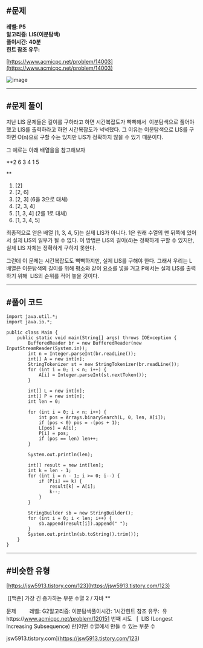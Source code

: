 ## **#문제**         

**레벨: P5  
알고리즘: LIS(이분탐색)**  
**풀이시간: 40분  
힌트 참조 유무:**

[https://www.acmicpc.net/problem/14003](https://www.acmicpc.net/problem/14003)

![image](https://github.com/user-attachments/assets/2badd9b3-af04-4674-a063-3680e4af4ca4)

---

## **#문제 풀이**        

지난 LIS 문제들은 길이를 구하라고 하면 시간복잡도가 빡빡해서  이분탐색으로 풀어야 했고 LIS를 출력하라고 하면 시간복잡도가 넉넉했다. 그 이유는 이분탐색으로 LIS를 구하면 O(n)으로 구할 수는 있지만 LIS가 정확하지 않을 수 있기 때문이다. 

그 예로는 아래 배열을을 참고해보자

**2 6 3 4 1 5  
  
**

1.  \[2\]
2.  \[2, 6\]
3.  \[2, 3\] (6을 3으로 대체)
4.  \[2, 3, 4\]
5.  \[1, 3, 4\] (2를 1로 대체)
6.  \[1, 3, 4, 5\]

최종적으로 얻은 배열 \[1, 3, 4, 5\]는 실제 LIS가 아니다. 1은 원래 수열의 맨 뒤쪽에 있어서 실제 LIS의 일부가 될 수 없다. 이 방법은 LIS의 길이(4)는 정확하게 구할 수 있지만, 실제 LIS 자체는 정확하게 구하지 못한다.

그런데 이 문제는 시간복잡도도 빡빡하지만, 실제 LIS를 구해야 한다. 그래서 우리는 L배열은 이분탐색의 길이를 위해 평소와 같이 요소를 넣을 거고 P에서는 실제 LIS를 출력하기 위해  LIS의 순위를 적어 놓을 것이다.

---

## **#풀이 코드**      

```
import java.util.*;
import java.io.*;

public class Main {
    public static void main(String[] args) throws IOException {
        BufferedReader br = new BufferedReader(new InputStreamReader(System.in));
        int n = Integer.parseInt(br.readLine());
        int[] A = new int[n];
        StringTokenizer st = new StringTokenizer(br.readLine());
        for (int i = 0; i < n; i++) {
            A[i] = Integer.parseInt(st.nextToken());
        }

        int[] L = new int[n];
        int[] P = new int[n];
        int len = 0;

        for (int i = 0; i < n; i++) {
            int pos = Arrays.binarySearch(L, 0, len, A[i]);
            if (pos < 0) pos = -(pos + 1);
            L[pos] = A[i];
            P[i] = pos;
            if (pos == len) len++;
        }

        System.out.println(len);

        int[] result = new int[len];
        int k = len - 1;
        for (int i = n - 1; i >= 0; i--) {
            if (P[i] == k) {
                result[k] = A[i];
                k--;
            }
        }

        StringBuilder sb = new StringBuilder();
        for (int i = 0; i < len; i++) {
            sb.append(result[i]).append(" ");
        }
        System.out.println(sb.toString().trim());
    }
}
```

---

## **#비슷한 유형**      

[https://jsw5913.tistory.com/123](https://jsw5913.tistory.com/123)

 [\[백준\] 가장 긴 증가하는 부분 수열 2 / 자바 \*\*

문제         레벨: G2알고리즘: 이분탐색풀이시간: 1시간힌트 참조 유무:  유https://www.acmicpc.net/problem/120151 번째 시도   \[  LIS (Longest Increasing Subsequence) 란\]어떤 수열에서 만들 수 있는 부분 수

jsw5913.tistory.com](https://jsw5913.tistory.com/123)
